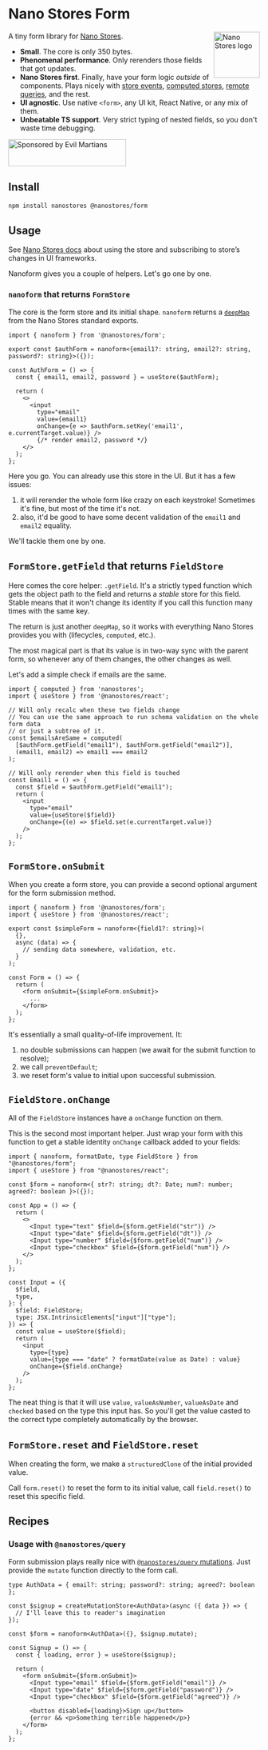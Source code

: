 # Nano Stores Form

<img align="right" width="92" height="92" title="Nano Stores logo"
     src="https://nanostores.github.io/nanostores/logo.svg">

A tiny form library for [Nano Stores](https://github.com/nanostores/nanostores).

- **Small**. The core is only 350 bytes.
- **Phenomenal performance**. Only rerenders those fields that got updates.
- **Nano Stores first**. Finally, have your form logic *outside* of components. 
Plays nicely with [store events](https://github.com/nanostores/nanostores#store-events),
[computed stores](https://github.com/nanostores/nanostores#computed-stores),
[remote queries](https://github.com/nanostores/query), and the rest.
- **UI agnostic**. Use native `<form>`, any UI kit, React Native, or any mix of them.
- **Unbeatable TS support**. Very strict typing of nested fields, so you don't
waste time debugging.

<a href="https://evilmartians.com/?utm_source=nanostores-query">
  <img src="https://evilmartians.com/badges/sponsored-by-evil-martians.svg"
       alt="Sponsored by Evil Martians" width="236" height="54">
</a>

## Install

```sh
npm install nanostores @nanostores/form
```

## Usage

See [Nano Stores docs](https://github.com/nanostores/nanostores#guide) about using the store and subscribing to store’s changes in UI frameworks.

Nanoform gives you a couple of helpers. Let's go one by one.

### `nanoform` that returns `FormStore`

The core is the form store and its initial shape. `nanoform` returns a [`deepMap`](https://github.com/nanostores/nanostores#deep-maps) from the Nano Stores standard exports.

```tsx
import { nanoform } from '@nanostores/form';

export const $authForm = nanoform<{email1?: string, email2?: string, password?: string}>({});

const AuthForm = () => {
  const { email1, email2, password } = useStore($authForm);

  return (
    <>
      <input
        type="email"
        value={email1}
        onChange={e => $authForm.setKey('email1', e.currentTarget.value)} />
        {/* render email2, password */}
    </>
  );
};
```

Here you go. You can already use this store in the UI. But it has a few issues:

1. it will rerender the whole form like crazy on each keystroke! Sometimes it's fine, but most of the time it's not.
2. also, it'd be good to have some decent validation of the `email1` and `email2` equality.

We'll tackle them one by one.

## `FormStore.getField` that returns `FieldStore`

Here comes the core helper: `.getField`. It's a strictly typed function which gets the object path to the field and returns a _stable_ store for this field. Stable means that it won't change its identity if you call this function many times with the same key.

The return is just another `deepMap`, so it works with everything Nano Stores provides you with (lifecycles, `computed`, etc.).

The most magical part is that its value is in two-way sync with the parent form, so whenever any of them changes, the other changes as well.

Let's add a simple check if emails are the same.

```tsx
import { computed } from 'nanostores';
import { useStore } from '@nanostores/react';

// Will only recalc when these two fields change
// You can use the same approach to run schema validation on the whole form data
// or just a subtree of it.
const $emailsAreSame = computed(
  [$authForm.getField("email1"), $authForm.getField("email2")],
  (email1, email2) => email1 === email2
);

// Will only rerender when this field is touched
const Email1 = () => {
  const $field = $authForm.getField("email1");
  return (
    <input
      type="email"
      value={useStore($field)}
      onChange={(e) => $field.set(e.currentTarget.value)}
    />
  );
};
```

## `FormStore.onSubmit`

When you create a form store, you can provide a second optional argument for the form submission method.

```tsx
import { nanoform } from '@nanostores/form';
import { useStore } from '@nanostores/react';

export const $simpleForm = nanoform<{field1?: string}>(
  {},
  async (data) => {
    // sending data somewhere, validation, etc.
  }
);

const Form = () => {
  return (
    <form onSubmit={$simpleForm.onSubmit}>
      ...
    </form>
  );
};
```

It's essentially a small quality-of-life improvement. It:

1. no double submissions can happen (we await for the submit function to resolve);
2. we call `preventDefault`;
3. we reset form's value to initial upon successful submission.

## `FieldStore.onChange`

All of the `FieldStore` instances have a `onChange` function on them. 

This is the second most important helper. Just wrap your form with this function to get a stable identity `onChange` callback added to your fields:

```tsx
import { nanoform, formatDate, type FieldStore } from "@nanostores/form";
import { useStore } from "@nanostores/react";

const $form = nanoform<{ str?: string; dt?: Date; num?: number; agreed?: boolean }>({});

const App = () => {
  return (
    <>
      <Input type="text" $field={$form.getField("str")} />
      <Input type="date" $field={$form.getField("dt")} />
      <Input type="number" $field={$form.getField("num")} />
      <Input type="checkbox" $field={$form.getField("num")} />
    </>
  );
};

const Input = ({
  $field,
  type,
}: {
  $field: FieldStore;
  type: JSX.IntrinsicElements["input"]["type"];
}) => {
  const value = useStore($field);
  return (
    <input
      type={type}
      value={type === "date" ? formatDate(value as Date) : value}
      onChange={$field.onChange}
    />
  );
};
```

The neat thing is that it will use `value`, `valueAsNumber`, `valueAsDate` and `checked` based on the type this input has. So you'll get the value casted to the correct type completely automatically by the browser.

## `FormStore.reset` and `FieldStore.reset`

When creating the form, we make a `structuredClone` of the initial provided value.

Call `form.reset()` to reset the form to its initial value, call `field.reset()` to reset this specific field.

## Recipes

### Usage with `@nanostores/query`

Form submission plays really nice with [`@nanostores/query` mutations](https://github.com/nanostores/query#createmutatorstore). Just provide the `mutate` function directly to the form call.

```tsx
type AuthData = { email?: string; password?: string; agreed?: boolean };

const $signup = createMutationStore<AuthData>(async ({ data }) => {
  // I'll leave this to reader's imagination
});

const $form = nanoform<AuthData>({}, $signup.mutate);

const Signup = () => {
  const { loading, error } = useStore($signup);

  return (
    <form onSubmit={$form.onSubmit}>
      <Input type="email" $field={$form.getField("email")} />
      <Input type="date" $field={$form.getField("password")} />
      <Input type="checkbox" $field={$form.getField("agreed")} />

      <button disabled={loading}>Sign up</button>
      {error && <p>Something terrible happened</p>}
    </form>
  );
};
```
